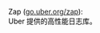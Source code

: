 <font style="color:rgb(0, 0, 0);">Zap (</font>[go.uber.org/zap](http://go.uber.org/zap)<font style="color:rgb(0, 0, 0);">):</font>  
<font style="color:rgb(0, 0, 0);">Uber 提供的高性能日志库。</font>

